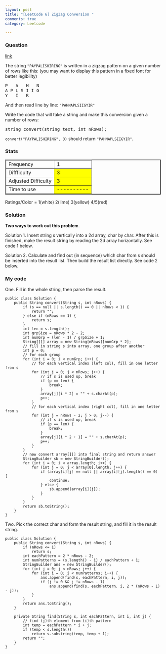 ```yaml
---
layout: post
title: "[LeetCode 6] ZigZag Conversion "
comments: true
category: Leetcode

---
```


### Question 

[link](http://oj.leetcode.com/problems/zigzag-conversion/)

<div class="question-content">
<p></p><p>
The string <code>"PAYPALISHIRING"</code> is written in a zigzag pattern on a given number of rows like this: (you may want to display this pattern in a fixed font for better legibility)
</p><pre>
P   A   H   N
A P L S I I G
Y   I   R
</pre>

And then read line by line: <code>"PAHNAPLSIIGYIR"</code><p></p>

<p>
Write the code that will take a string and make this conversion given a number of rows:

</p><pre>string convert(string text, int nRows);</pre>

<code>convert("PAYPALISHIRING", 3)</code> should return <code>"PAHNAPLSIIGYIR"</code>.
<p></p><p></p>
</div>

### Stats

<table border="2">
	<tr>
		<td>Frequency</td>
		<td bgcolor="white">1</td>
	</tr>
	<tr>
		<td>Diffficulty</td>
		<td bgcolor="yellow">3</td>
	</tr>
	<tr>
		<td>Adjusted Difficulty</td>
		<td bgcolor="yellow">3</td>
	</tr>
	<tr>
		<td>Time to use</td>
		<td bgcolor="yellow">----------</td>
	</tr>
</table>

Ratings/Color = 1(white) 2(lime) 3(yellow) 4/5(red)

### Solution

__Two ways to work out this problem__.

Solution 1. Insert string s vertically into a 2d array, char by char. After this is finished, make the result string by reading the 2d array horizontally. See code 1 below. 

Solution 2. Calculate and find out (in sequence) which char from s should be inserted into the result list. Then build the result list directly. See code 2 below. 

### My code 

One. Fill in the whole string, then parse the result. 

    public class Solution {
        public String convert(String s, int nRows) {
            if (s == null || s.length() == 0 || nRows < 1) {
                return "";
            } else if (nRows == 1) {
                return s;
            }
            int len = s.length();
            int grpSize = nRows * 2 - 2;
            int numGrp = (len - 1) / grpSize + 1;
            String[][] array = new String[nRows][numGrp * 2];
            // fill in string s into array, one group after another
            int p = 0;
            // for each group
            for (int i = 0; i < numGrp; i++) {
                // for each vertical index (left col), fill in one letter from s
                for (int j = 0; j < nRows; j++) {
                    // if s is used up, break
                    if (p == len) {
                        break;
                    }
                    array[j][i * 2] = "" + s.charAt(p);
                    p++;
                }
                // for each vertical index (right col), fill in one letter from s
                for (int j = nRows - 2; j > 0; j--) {
                    // if s is used up, break
                    if (p == len) {
                        break;
                    }
                    array[j][i * 2 + 1] = "" + s.charAt(p);
                    p++;
                }
            }
            // now convert array[][] into final string and return answer
            StringBuilder sb = new StringBuilder();
            for (int i = 0; i < array.length; i++) {
                for (int j = 0; j < array[0].length; j++) {
                    if (array[i][j] == null || array[i][j].length() == 0) {
                        continue;
                    } else {
                        sb.append(array[i][j]);
                    }
                }
            }
            return sb.toString();
        }
    }

Two. Pick the correct char and form the result string, and fill it in the result string. 

    public class Solution {
        public String convert(String s, int nRows) {
            if (nRows <= 1)
                return s;
            int eachPattern = 2 * nRows - 2;
            int numPatterns = (s.length() - 1) / eachPattern + 1;
            StringBuilder ans = new StringBuilder();
            for (int j = 0; j < nRows; j++) {
                for (int i = 0; i < numPatterns; i++) {
                    ans.append(find(s, eachPattern, i, j));
                    if (j != 0 && j != nRows - 1)
                        ans.append(find(s, eachPattern, i, 2 * (nRows - 1) - j));
                }
            }
            return ans.toString();
        }

        private String find(String s, int eachPattern, int i, int j) {
            // find (j)th element from (i)th pattern
            int temp = eachPattern * i + j;
            if (temp < s.length())
                return s.substring(temp, temp + 1);
            return "";
        }
    }
